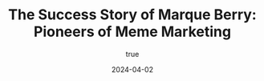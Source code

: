 ---
title: 'The Success Story of Marque Berry: Pioneers of Meme Marketing'
date: '2024-04-02'
image: "/images/The Success Story of Marque Berry_ Pioneers of Meme Marketing_1701070536907.png"
short: "When it comes to the dynamic world of marketing, one name shines bright, captivating the minds of both the young and the ...."
category:
     - Art

# #full details
author:
     name: "Jane Meldrum"
     avatar: "/img/Blog-2"

gallery:
    enabled: 0
    items:
        - image: /images/post1.jpg
          alt: "image"

        - image: /images/post6.jpg
          alt: "image"

        - image: /images/post3.jpg
          alt: "image"

    cols: 3 # 2 or 3

additional:
    enabled: 1
    content: " 
     <p>When it comes to the dynamic world of marketing, one name shines bright, captivating the minds of both the young and the experienced in the industry: Marque Berry. With an innovative approach to marketing, they have pioneered the concept of meme marketing, a strategy that has not only gained traction but has also proven its mettle in the ever-evolving landscape of advertisement over time.</p>
     <p>Marque Berry has proudly positioned itself alongside some of the most reputable marketing agencies in India, including Webchutney, Pinstorm, and Watconsult, renowned for their creativity and forward-thinking strategies. Despite this esteemed company, Marque Berry manages to offer its services at a nominal cost, ensuring that their clients receive exceptional returns on their investments.</p>
     <p>What sets Marque Berry apart is its astute focus on understanding the pulse of the internet audience. Through thorough research and analysis, they have decoded the essence of meme pages and the diverse demographics of their followers. This comprehensive understanding allows Marque Berry to tailor-make meme content that resonates deeply with the audience, binding the brand and the consumer together with an unbreakable bond of trust.</p>
     <p>Memes, being the language of the internet, bridge gaps across various spheres of life, be it social, economic, personal, communal, or cultural. Marque Berry recognizes the power of these cultural signifiers and leverages them to create a meaningful connection between brands and their target audience. By delving into the intricacies of consumer preferences and online behavior, Marque Berry crafts campaigns that not only grab attention but also leave a lasting impression.</p>
     <p>The trust factor, an indispensable cornerstone in the advertising sector, is not taken lightly at Marque Berry. Every strategy, every campaign, and every creative endeavor is meticulously curated, executed with profound research, and precision to ensure a memorable and impactful impression on the audience. Marque Berry's commitment to excellence and innovation has earned them the well-deserved reputation of being the leading marketing agency in the industry.</p>
     <p>In my personal experience, I eagerly anticipate the opportunity to collaborate with Marque Berry. Their expertise in meme marketing and their holistic approach to branding have set a new standard in the world of digital marketing. With Marque Berry at the helm, success is not just a goal; it's a tangible reality waiting to be achieved.</p>
     "
       
---